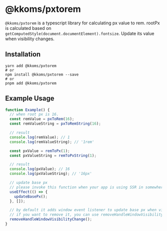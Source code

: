 # @kkoms/pxtorem

`@kkoms/pxtorem` is a typescript library for calculating px value to rem.
rootPx is calculated based on `getComputedStyle(document.documentElement).fontsize`.
Update its value when visibility changes.

## Installation

```shell
yarn add @kkoms/pxtorem
# or
npm install @kkoms/pxtorem --save
# or
pnpm add @kkoms/pxtorem
```

## Example Usage

```typescript
function Example() {
  // when root px is 16.
  const remValue = pxToRem(16);
  const remValueString = pxToRemString(16);

  // result
  console.log(remValue); // 1
  console.log(remValueString); // '1rem'

  const pxValue = remToPx(1);
  const pxValueString = remToPxString(1);

  // result
  console.log(pxValue); // 16
  console.log(pxValueString); // '16px'

  // update base px
  // please invoke this function when your app is using SSR in somewhere like useEffect or window event listener.
  useEffect(() => {
    updateBasePx();
  }, []);

  // by default it adds window event listener to update base px when visibility change.
  // if you want to remove it, you can use removeHandleWindowVisibilityChange.
  removeHandleWindowVisibilityChange();
}
```
